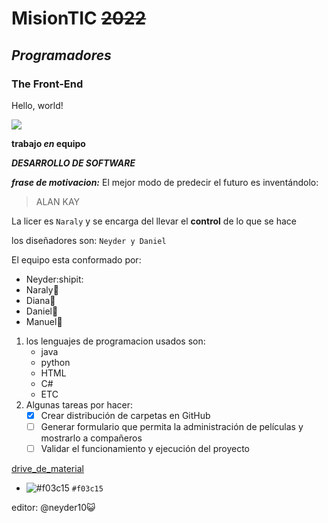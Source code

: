 # MisionTIC ~~2022~~
## *Programadores*
### **The Front-End**


  <text font-size="16" x="10" y="20">
    <tspan fill="red">Hello</tspan>,
    <tspan fill="green">world</tspan>!
  </text>
</svg>


<a><img src="https://itmastersmag.com/wp-content/uploads/2021/01/shutterstock_1078387013-scaled.jpg"/></a>



**trabajo _en_ equipo**

***DESARROLLO DE SOFTWARE***

***frase de motivacion:*** El mejor modo de predecir el futuro es inventándolo:
>ALAN KAY

La licer es `Naraly` y se encarga del llevar el  **control** de lo que se hace

los diseñadores son: ```Neyder y Daniel```

El equipo esta conformado por:

- Neyder:shipit: 
- Naraly:princess:
- Diana:cherry_blossom:
- Daniel:bear:
- Manuel:space_invader:

1. los lenguajes de programacion usados son:
     - java 
     - python
     - HTML
     - C#
     - ETC
2. Algunas tareas por hacer: 
      - [x] Crear distribución de carpetas en GitHub
      - [ ] Generar formulario que permita la administración de películas y mostrarlo a compañeros
      - [ ] Validar el funcionamiento y ejecución del proyecto

[drive_de_material](https://drive.google.com/drive/folders/1aVunIz1GrqN1o7EeNnW7k3n0E_aiNvX3?usp=sharing)

- ![#f03c15](https://via.placeholder.com/15/f03c15/000000?text=+) `#f03c15`

editor: @neyder10:smiley_cat:
